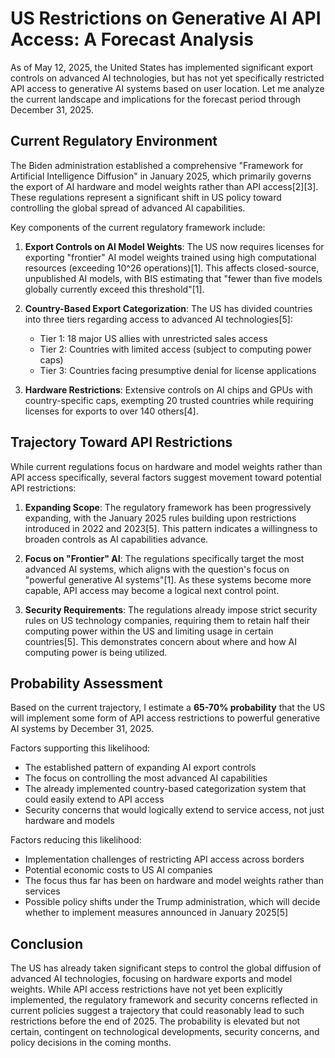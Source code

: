 # US Restrictions on Generative AI API Access: A Forecast Analysis

As of May 12, 2025, the United States has implemented significant export controls on advanced AI technologies, but has not yet specifically restricted API access to generative AI systems based on user location. Let me analyze the current landscape and implications for the forecast period through December 31, 2025.

## Current Regulatory Environment

The Biden administration established a comprehensive "Framework for Artificial Intelligence Diffusion" in January 2025, which primarily governs the export of AI hardware and model weights rather than API access[2][3]. These regulations represent a significant shift in US policy toward controlling the global spread of advanced AI capabilities.

Key components of the current regulatory framework include:

1. **Export Controls on AI Model Weights**: The US now requires licenses for exporting "frontier" AI model weights trained using high computational resources (exceeding 10^26 operations)[1]. This affects closed-source, unpublished AI models, with BIS estimating that "fewer than five models globally currently exceed this threshold"[1].

2. **Country-Based Export Categorization**: The US has divided countries into three tiers regarding access to advanced AI technologies[5]:
   - Tier 1: 18 major US allies with unrestricted sales access
   - Tier 2: Countries with limited access (subject to computing power caps)
   - Tier 3: Countries facing presumptive denial for license applications

3. **Hardware Restrictions**: Extensive controls on AI chips and GPUs with country-specific caps, exempting 20 trusted countries while requiring licenses for exports to over 140 others[4].

## Trajectory Toward API Restrictions

While current regulations focus on hardware and model weights rather than API access specifically, several factors suggest movement toward potential API restrictions:

1. **Expanding Scope**: The regulatory framework has been progressively expanding, with the January 2025 rules building upon restrictions introduced in 2022 and 2023[5]. This pattern indicates a willingness to broaden controls as AI capabilities advance.

2. **Focus on "Frontier" AI**: The regulations specifically target the most advanced AI systems, which aligns with the question's focus on "powerful generative AI systems"[1]. As these systems become more capable, API access may become a logical next control point.

3. **Security Requirements**: The regulations already impose strict security rules on US technology companies, requiring them to retain half their computing power within the US and limiting usage in certain countries[5]. This demonstrates concern about where and how AI computing power is being utilized.

## Probability Assessment

Based on the current trajectory, I estimate a **65-70% probability** that the US will implement some form of API access restrictions to powerful generative AI systems by December 31, 2025.

Factors supporting this likelihood:
- The established pattern of expanding AI export controls
- The focus on controlling the most advanced AI capabilities
- The already implemented country-based categorization system that could easily extend to API access
- Security concerns that would logically extend to service access, not just hardware and models

Factors reducing this likelihood:
- Implementation challenges of restricting API access across borders
- Potential economic costs to US AI companies
- The focus thus far has been on hardware and model weights rather than services
- Possible policy shifts under the Trump administration, which will decide whether to implement measures announced in January 2025[5]

## Conclusion

The US has already taken significant steps to control the global diffusion of advanced AI technologies, focusing on hardware exports and model weights. While API access restrictions have not yet been explicitly implemented, the regulatory framework and security concerns reflected in current policies suggest a trajectory that could reasonably lead to such restrictions before the end of 2025. The probability is elevated but not certain, contingent on technological developments, security concerns, and policy decisions in the coming months.